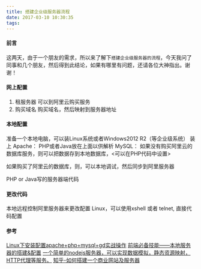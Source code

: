 ```yaml
---
title: 搭建企业级服务器流程
date: 2017-03-10 10:30:35
tags:
---
```



#### 前言
这两天，由于一个朋友的需求，所以来了解下`搭建企业级服务器的流程`，今天我问了同事和几个朋友，然后得到此结论，如果有哪里有问题，还请各位大神指出。谢谢！

#### 网上配置
1. 租服务器
可以到阿里云购买服务
2.  购买域名
购买域名，然后映射到服务器地址

<!--more-->
#### 本地配置
准备一个本地电脑，可以装Linux系统或者Windows2012 R2（等企业级系统）
装上
Apache： PHP或者Java放在上面以供解析
MySQL：
如果没有购买阿里云的数据库服务，则可以把数据存到本地数据库，<可以在PHP代码中设置>

如果购买了阿里云的数据库，则，可以本地调试，然后同步到阿里服务器

PHP or Java写的服务器端代码

#### 更改代码
本地远程控制阿里服务器来更改配置
Linux，可以使用xshell
或者 telnet, 直接代码配置


#### 参考
[Linux下安装配置apache+php+mysql+gd实战操作](http://jingyan.baidu.com/article/7082dc1ca83a2ee40a89bd9b.html)
[前端必备技能——本地服务器的搭建&配置](https://zhuanlan.zhihu.com/p/23558768)
[一个简单的nodejs服务器，可以实现数据模拟，静态资源映射，HTTP代理等服务。](https://github.com/hanan198501/imitator)
[知乎-如何搭建一个商业网站及服务器](https://www.zhihu.com/question/35495064)
